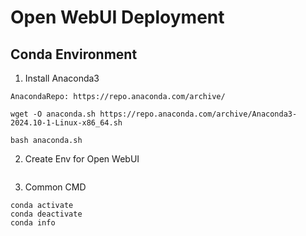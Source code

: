 # Open WebUI Deployment

## Conda Environment
1. Install Anaconda3
```
AnacondaRepo: https://repo.anaconda.com/archive/

wget -O anaconda.sh https://repo.anaconda.com/archive/Anaconda3-2024.10-1-Linux-x86_64.sh

bash anaconda.sh
```
2. Create Env for Open WebUI
```
```

3. Common CMD
```
conda activate
conda deactivate
conda info
```